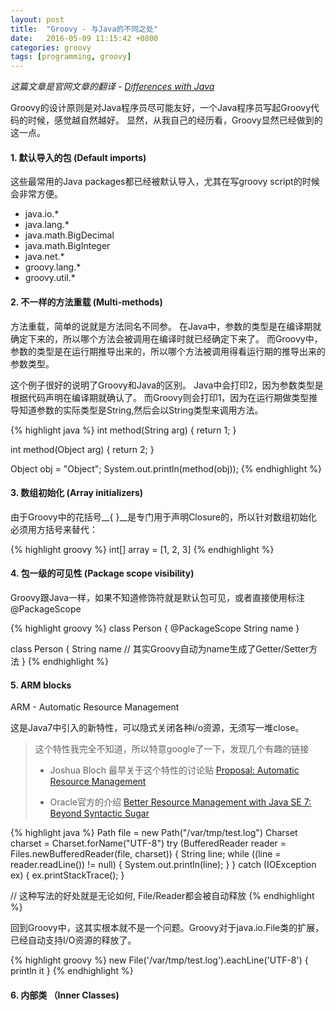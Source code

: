 ```yaml
---
layout: post
title:  "Groovy - 与Java的不同之处"
date:   2016-05-09 11:15:42 +0800
categories: groovy
tags: [programming, groovy]
---
```

_这篇文章是官网文章的翻译 - [Differences with Java](http://groovy-lang.org/differences.html)_

Groovy的设计原则是对Java程序员尽可能友好，一个Java程序员写起Groovy代码的时候，感觉越自然越好。
显然，从我自己的经历看，Groovy显然已经做到的这一点。


#### 1. 默认导入的包 (Default imports)

这些最常用的Java packages都已经被默认导入，尤其在写groovy script的时候会非常方便。

 * java.io.*
 * java.lang.*
 * java.math.BigDecimal
 * java.math.BigInteger
 * java.net.*
 * groovy.lang.*
 * groovy.util.*

#### 2. 不一样的方法重载 (Multi-methods)

方法重载，简单的说就是方法同名不同参。
在Java中，参数的类型是在编译期就确定下来的，所以哪个方法会被调用在编译时就已经确定下来了。
而Groovy中，参数的类型是在运行期推导出来的，所以哪个方法被调用得看运行期的推导出来的参数类型。

这个例子很好的说明了Groovy和Java的区别。
Java中会打印2，因为参数类型是根据代码声明在编译期就确认了。
而Groovy则会打印1，因为在运行期做类型推导知道参数的实际类型是String,然后会以String类型来调用方法。

{% highlight java %}
int method(String arg) {
  return 1;
}

int method(Object arg) {
  return 2;
}

Object obj = "Object";
System.out.println(method(obj));
{% endhighlight %}

#### 3. 数组初始化 (Array initializers)

由于Groovy中的花括号__{ }__是专门用于声明Closure的，所以针对数组初始化必须用方括号来替代：

{% highlight groovy %}
int[] array = [1, 2, 3]
{% endhighlight %}

#### 4. 包一级的可见性 (Package scope visibility)

Groovy跟Java一样，如果不知道修饰符就是默认包可见，或者直接使用标注@PackageScope

{% highlight groovy %}
class Person {
  @PackageScope String name
}

class Person {
  String name   // 其实Groovy自动为name生成了Getter/Setter方法
}
{% endhighlight %}

#### 5. ARM blocks

ARM - Automatic Resource Management

这是Java7中引入的新特性，可以隐式关闭各种i/o资源，无须写一堆close。 

> 这个特性我完全不知道，所以特意google了一下，发现几个有趣的链接
>
> * Joshua Bloch 最早关于这个特性的讨论贴 [Proposal: Automatic Resource Management](http://mail.openjdk.java.net/pipermail/coin-dev/2009-February/000011.html)
>
> * Oracle官方的介绍 [Better Resource Management with Java SE 7: Beyond Syntactic Sugar](http://www.oracle.com/technetwork/articles/java/trywithresources-401775.html)

{% highlight java %}
Path file = new Path("/var/tmp/test.log")
Charset charset = Charset.forName("UTF-8")
try (BufferedReader reader = Files.newBufferedReader(file, charset)) {
  String line;
  while ((line = reader.readLine()) != null) {
    System.out.println(line);
  }
} catch (IOException ex) {
  ex.printStackTrace();
}

// 这种写法的好处就是无论如何, File/Reader都会被自动释放
{% endhighlight %}

回到Groovy中，这其实根本就不是一个问题。Groovy对于java.io.File类的扩展，已经自动支持I/O资源的释放了。

{% highlight groovy %}
new File('/var/tmp/test.log').eachLine('UTF-8') {
  println it
}
{% endhighlight %}

#### 6. 内部类 （Inner Classes)